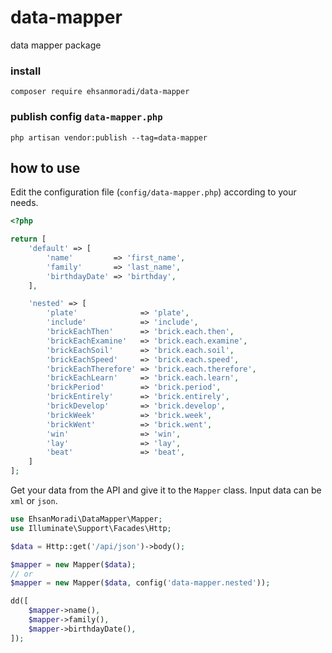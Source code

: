 # data-mapper
data mapper package

 ### install

```
composer require ehsanmoradi/data-mapper
```

### publish config `data-mapper.php`
```
php artisan vendor:publish --tag=data-mapper
```

## how to use
Edit the configuration file (`config/data-mapper.php`) according to your needs.

```php
<?php

return [
    'default' => [
        'name'         => 'first_name',
        'family'       => 'last_name',
        'birthdayDate' => 'birthday',
    ],

    'nested' => [
        'plate'              => 'plate',
        'include'            => 'include',
        'brickEachThen'      => 'brick.each.then',
        'brickEachExamine'   => 'brick.each.examine',
        'brickEachSoil'      => 'brick.each.soil',
        'brickEachSpeed'     => 'brick.each.speed',
        'brickEachTherefore' => 'brick.each.therefore',
        'brickEachLearn'     => 'brick.each.learn',
        'brickPeriod'        => 'brick.period',
        'brickEntirely'      => 'brick.entirely',
        'brickDevelop'       => 'brick.develop',
        'brickWeek'          => 'brick.week',
        'brickWent'          => 'brick.went',
        'win'                => 'win',
        'lay'                => 'lay',
        'beat'               => 'beat',
    ]
];
```

Get your data from the API and give it to the `Mapper` class. Input data can be `xml` or `json`.
```php
use EhsanMoradi\DataMapper\Mapper;
use Illuminate\Support\Facades\Http;

$data = Http::get('/api/json')->body();

$mapper = new Mapper($data);
// or
$mapper = new Mapper($data, config('data-mapper.nested'));

dd([
    $mapper->name(),
    $mapper->family(),
    $mapper->birthdayDate(),
]);

```
